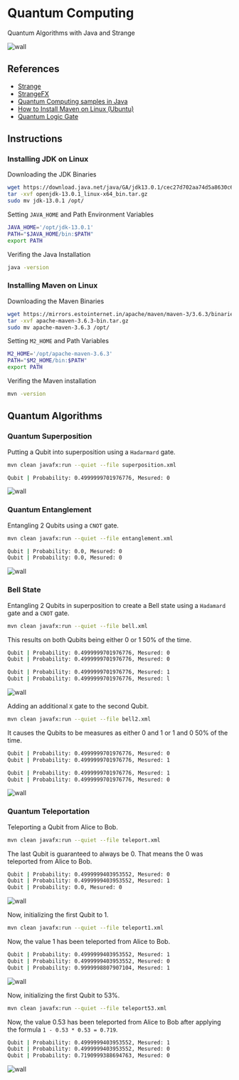 # Quantum Computing
Quantum Algorithms with Java and Strange

![wall](./wallpaper.jpg)

## References

- [Strange](https://github.com/redfx-quantum/strange)
- [StrangeFX](https://github.com/redfx-quantum/strangefx)
- [Quantum Computing samples in Java](https://github.com/johanvos/quantumjava)
- [How to Install Maven on Linux (Ubuntu)](https://www.digitalocean.com/community/tutorials/install-maven-linux-ubuntu)
- [Quantum Logic Gate](https://en.wikipedia.org/wiki/Quantum_logic_gate)

## Instructions

### Installing JDK on Linux

Downloading the JDK Binaries

```bash
wget https://download.java.net/java/GA/jdk13.0.1/cec27d702aa74d5a8630c65ae61e4305/9/GPL/openjdk-13.0.1_linux-x64_bin.tar.gz
tar -xvf openjdk-13.0.1_linux-x64_bin.tar.gz
sudo mv jdk-13.0.1 /opt/
```

Setting `JAVA_HOME` and Path Environment Variables

```bash
JAVA_HOME='/opt/jdk-13.0.1'
PATH="$JAVA_HOME/bin:$PATH"
export PATH
```

Verifing the Java Installation

```bash
java -version
```

### Installing Maven on Linux

Downloading the Maven Binaries

```bash
wget https://mirrors.estointernet.in/apache/maven/maven-3/3.6.3/binaries/apache-maven-3.6.3-bin.tar.gz
tar -xvf apache-maven-3.6.3-bin.tar.gz
sudo mv apache-maven-3.6.3 /opt/
```

Setting `M2_HOME` and Path Variables

```bash
M2_HOME='/opt/apache-maven-3.6.3'
PATH="$M2_HOME/bin:$PATH"
export PATH
```

Verifing the Maven installation

```bash
mvn -version
```

## Quantum Algorithms

### Quantum Superposition

Putting a Qubit into superposition using a `Hadarmard` gate.

```bash
mvn clean javafx:run --quiet --file superposition.xml
```
```bash
Qubit | Probability: 0.4999999701976776, Mesured: 0
```

![wall](./images/superposition.png)

### Quantum Entanglement

Entangling 2 Qubits using a `CNOT` gate.

```bash
mvn clean javafx:run --quiet --file entanglement.xml
```
```bash
Qubit | Probability: 0.0, Mesured: 0
Qubit | Probability: 0.0, Mesured: 0
```

![wall](./images/entanglement.png)

### Bell State

Entangling 2 Qubits in superposition to create a Bell state using a `Hadamard` gate and a `CNOT` gate.

```bash
mvn clean javafx:run --quiet --file bell.xml
```

This results on both Qubits being either 0 or 1 50% of the time.

```bash
Qubit | Probability: 0.4999999701976776, Mesured: 0
Qubit | Probability: 0.4999999701976776, Mesured: 0
```
```bash
Qubit | Probability: 0.4999999701976776, Mesured: 1
Qubit | Probability: 0.4999999701976776, Mesured: l
```

![wall](./images/bell.png)

Adding an additional `X` gate to the second Qubit.

```bash
mvn clean javafx:run --quiet --file bell2.xml
```

It causes the Qubits to be measures as either 0 and 1 or 1 and 0 50% of the time.

```bash
Qubit | Probability: 0.4999999701976776, Mesured: 0
Qubit | Probability: 0.4999999701976776, Mesured: 1
```
```bash
Qubit | Probability: 0.4999999701976776, Mesured: 1
Qubit | Probability: 0.4999999701976776, Mesured: 0
```

![wall](./images/bell2.png)

### Quantum Teleportation

Teleporting a Qubit from Alice to Bob.

```bash
mvn clean javafx:run --quiet --file teleport.xml
```

The last Qubit is guaranteed to always be 0. That means the 0 was teleported from Alice to Bob.

```bash
Qubit | Probability: 0.4999999403953552, Mesured: 0
Qubit | Probability: 0.4999999403953552, Mesured: 1
Qubit | Probability: 0.0, Mesured: 0
```

![wall](./images/teleport.jpg)

Now, initializing the first Qubit to 1.

```bash
mvn clean javafx:run --quiet --file teleport1.xml
```

Now, the value 1 has been teleported from Alice to Bob.

```bash
Qubit | Probability: 0.4999999403953552, Mesured: 1
Qubit | Probability: 0.4999999403953552, Mesured: 0
Qubit | Probability: 0.9999998807907104, Mesured: 1
```

![wall](./images/teleport1.jpg)

Now, initializing the first Qubit to 53%.

```bash
mvn clean javafx:run --quiet --file teleport53.xml
```

Now, the value 0.53 has been teleported from Alice to Bob after applying the formula `1 - 0.53 * 0.53 = 0.719`.

```bash
Qubit | Probability: 0.4999999403953552, Mesured: 1
Qubit | Probability: 0.4999999403953552, Mesured: 0
Qubit | Probability: 0.7190999388694763, Mesured: 0
```

![wall](./images/teleport53.jpg)

